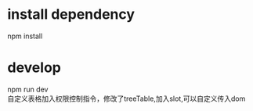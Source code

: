 # install dependency
npm install

# develop
npm run dev <br/>
自定义表格加入权限控制指令，修改了treeTable,加入slot,可以自定义传入dom
